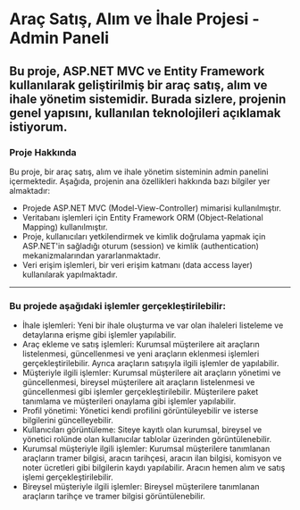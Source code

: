# Araç Satış, Alım ve İhale Projesi - Admin Paneli

## Bu proje, ASP.NET MVC ve Entity Framework kullanılarak geliştirilmiş bir araç satış, alım ve ihale yönetim sistemidir. Burada sizlere, projenin genel yapısını, kullanılan teknolojileri açıklamak istiyorum.

### Proje Hakkında

Bu proje, bir araç satış, alım ve ihale yönetim sisteminin admin panelini içermektedir. Aşağıda, projenin ana özellikleri hakkında bazı bilgiler yer almaktadır:
- Projede ASP.NET MVC (Model-View-Controller) mimarisi kullanılmıştır.
- Veritabanı işlemleri için Entity Framework ORM (Object-Relational Mapping) kullanılmıştır.
- Proje, kullanıcıları yetkilendirmek ve kimlik doğrulama yapmak için ASP.NET'in sağladığı oturum (session) ve kimlik (authentication) mekanizmalarından yararlanmaktadır.
- Veri erişim işlemleri, bir veri erişim katmanı (data access layer) kullanılarak yapılmaktadır.

---

### Bu projede aşağıdaki işlemler gerçekleştirilebilir:

- İhale işlemleri: Yeni bir ihale oluşturma ve var olan ihaleleri listeleme ve detaylarına erişme gibi işlemler yapılabilir.
- Araç ekleme ve satış işlemleri: Kurumsal müşterilere ait araçların listelenmesi, güncellenmesi ve yeni araçların eklenmesi işlemleri gerçekleştirilebilir. Ayrıca araçların satışıyla ilgili işlemler de yapılabilir.
- Müşteriyle ilgili işlemler: Kurumsal müşterilere ait araçların yönetimi ve güncellenmesi, bireysel müşterilere ait araçların listelenmesi ve güncellenmesi gibi işlemler gerçekleştirilebilir. Müşterilere paket tanımlama ve müşterileri onaylama gibi işlemler yapılabilir. 
- Profil yönetimi: Yönetici kendi profilini görüntüleyebilir ve isterse bilgilerini güncelleyebilir.
- Kullanıcıları görüntüleme: Siteye kayıtlı olan kurumsal, bireysel ve yönetici rolünde olan kullanıcılar tablolar üzerinden görüntülenebilir.
- Kurumsal müşteriyle ilgili işlemler: Kurumsal müşterilere tanımlanan araçların tramer bilgisi, aracın tarihçesi, aracın ilan bilgisi, komisyon ve noter ücretleri gibi bilgilerin kaydı yapılabilir. Aracın hemen alım ve satış işlemi gerçekleştirilebilir.
- Bireysel müşteriyle ilgili işlemler: Bireysel müşterilere tanımlanan araçların tarihçe ve tramer bilgisi görüntülenebilir.
